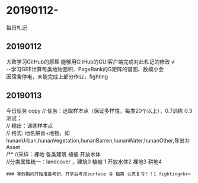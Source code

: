﻿# 20190112-
每日札记

## 20190112
大致学习GitHub的原理 能够用GitHub的GUI客户端完成对此札记的修改 √<br>
--学习GEE计算每类地物面积、PageRank的G矩阵的谱图、数模小会<br>
因宿舍停电，未能完成上部分作业，fighting

## 20190113
今日任务
copy
	// 任务：选取样本点（保证多样性，每类20个以上），0.7训练 0.3测试；<br>
	// 输出：训练样本点<br>
	// 格式: 地名拼音+地物，如hunanUrban,hunanVegetation,hunanBarren,hunanWater,hunanOther,导出为Asset <br>
	/** //采样：裸地 各类建筑  植被  开放水体  <br>
	//分类属性统一：landcover ，建筑0  植被 1 开放水体2 裸地3 耕地4 <br>
	
	
	### 寒假期间开始准备考研、开学后考虑surface 与 租房 认真复习！！1 fighting<br>
	
